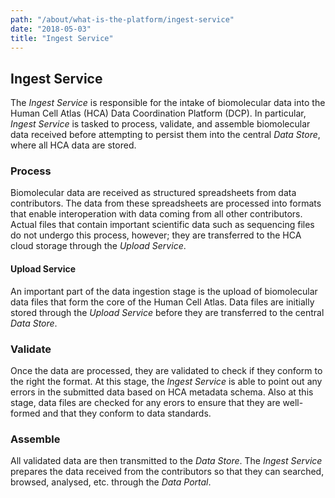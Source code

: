 ```yaml
---
path: "/about/what-is-the-platform/ingest-service"
date: "2018-05-03"
title: "Ingest Service"
---
```


## Ingest Service

The *Ingest Service* is responsible for the intake of biomolecular data into the Human Cell Atlas (HCA) Data Coordination Platform (DCP). In particular, *Ingest Service* is tasked to process, validate, and assemble biomolecular data received before attempting to persist them into the central *Data Store*, where all HCA data are stored.

### Process

Biomolecular data are received as structured spreadsheets from data contributors. The data from these spreadsheets are processed into formats that enable interoperation with data coming from all other contributors. Actual files that contain important scientific data such as sequencing files do not undergo this process, however; they are transferred to the HCA cloud storage through the *Upload Service*.

#### Upload Service

An important part of the data ingestion stage is the upload of biomolecular data files that form the core of the Human Cell Atlas. Data files are initially stored through the *Upload Service* before they are transferred to the central *Data Store*.

### Validate

Once the data are processed, they are validated to check if they conform to the right the format. At this stage, the *Ingest Service* is able to point out any errors in the submitted data based on HCA metadata schema. Also at this stage, data files are checked for any erors to ensure that they are well-formed and that they conform to data standards.

### Assemble

All validated data are then transmitted to the *Data Store*. The *Ingest Service* prepares the data received from the contributors so that they can searched, browsed, analysed, etc. through the *Data Portal*.

